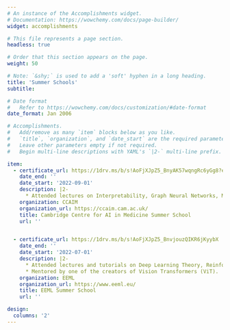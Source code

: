 ```yaml
---
# An instance of the Accomplishments widget.
# Documentation: https://wowchemy.com/docs/page-builder/
widget: accomplishments

# This file represents a page section.
headless: true

# Order that this section appears on the page.
weight: 50

# Note: `&shy;` is used to add a 'soft' hyphen in a long heading.
title: 'Summer Schools'
subtitle:

# Date format
#   Refer to https://wowchemy.com/docs/customization/#date-format
date_format: Jan 2006

# Accomplishments.
#   Add/remove as many `item` blocks below as you like.
#   `title`, `organization`, and `date_start` are the required parameters.
#   Leave other parameters empty if not required.
#   Begin multi-line descriptions with YAML's `|2-` multi-line prefix.

item:
  - certificate_url: https://1drv.ms/b/s!AoFjXJpZ5_BnyAK57wqngRc6yGg8?e=87ToZH
    date_end: ''
    date_start: '2022-09-01'
    description: |2-
      * Attended lectures on Interpretability, Graph Neural Networks, Medical Image Analysis, Causal Inference, Timeseries Forecasting.
    organization: CCAIM
    organization_url: https://ccaim.cam.ac.uk/
    title: Cambridge Centre for AI in Medicine Summer School
    url: ''


  - certificate_url: https://1drv.ms/b/s!AoFjXJpZ5_BnvjouzQIKR6jKyybX
    date_end: ''
    date_start: '2022-07-01'
    description: |2-
      * Attended lectures and tutorials on Deep Learning Theory, Reinforcement Learning, Computer Vision, Explainability, Graph Neural Networks, Speech Recognition, NLP, Causality.
      * Mentored by one of the creators of Vision Transformers (ViT).
    organization: EEML
    organization_url: https://www.eeml.eu/
    title: EEML Summer School
    url: ''

design:
  columns: '2'
---
```

